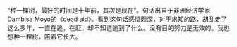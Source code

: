 “种一棵树，最好的时间是十年前，其次是现在”。句话出自于非洲经济学家Dambisa Moyo的《dead aid》。看到这句话感悟颇深，对于求知的路，胡乱走了这么多年，一直在追，在赶，却不知道追到了什么。没有目的努力是无效的。我也想种一棵树，陪着它长大。
